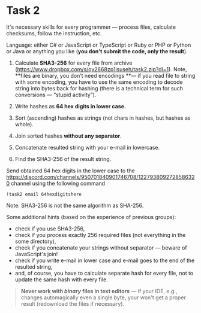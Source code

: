 # Task 2

It's necessary skills for every programmer — process files, calculate checksums, follow the instruction, etc.

Language: either C# or JavaScript or TypeScript or Ruby or PHP or Python or Java or anything you like (**you don't submit the code, only the result**).

1. Calculate **SHA3-256** for every file from archive (https://www.dropbox.com/s/oy2668zp1lsuseh/task2.zip?dl=1). Note, **files are binary, you don’t need encodings **— if you read file to string with some encoding, you have to use the same encoding to decode string into bytes back for hashing (there is a technical term for such conversions — “stupid activity”).

2. Write hashes as **64 hex digits in lower case.**

3. Sort (ascending) hashes as strings (not chars in hashes, but hashes as whole).

4. Join sorted hashes **without any separator**.

5. Concatenate resulted string with your e-mail in lowercase.

6. Find the SHA3-256 of the result string.

Send obtained 64 hex digits in the lower case to the https://discord.com/channels/950701840901746708/1227938092728586320 channel using the following command
```
!task2 email 64hexdigitshere
```
Note: SHA3-256 is not the same algorithm as SHA-256. 

Some additional hints (based on the experience of previous groups): 
* check if you use SHA3-256, 
* check if you process exactly 256 required files (not everything in the some directory),
* check if you concatenate your strings without separator — beware of JavaScript's join!
* check if you write e-mail in lower case and e-mail goes to the end of the resulted string, 
* and, of course, you have to calculate separate hash for every file, not to update the same hash with every file.

> **Never work with *binary* files in text editors** — if your IDE, e.g., changes automagically even a single byte, your won't get a proper result (redownload the files if necessary).